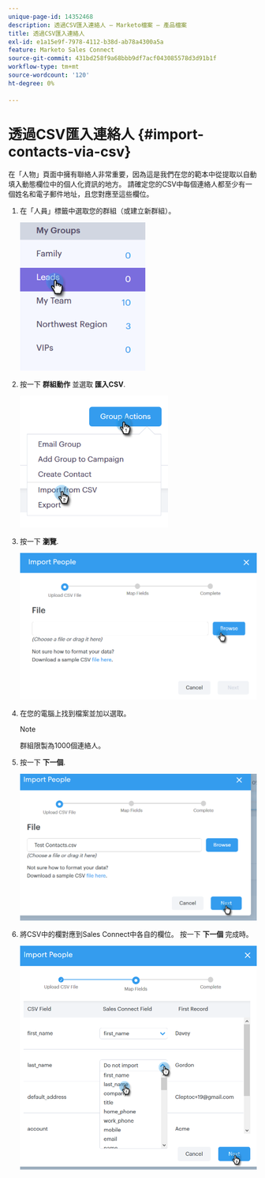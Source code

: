 ```yaml
---
unique-page-id: 14352468
description: 透過CSV匯入連絡人 — Marketo檔案 — 產品檔案
title: 透過CSV匯入連絡人
exl-id: e1a15e9f-7978-4112-b38d-ab78a4300a5a
feature: Marketo Sales Connect
source-git-commit: 431bd258f9a68bbb9df7acf043085578d3d91b1f
workflow-type: tm+mt
source-wordcount: '120'
ht-degree: 0%

---
```


# 透過CSV匯入連絡人 {#import-contacts-via-csv}

在「人物」頁面中擁有聯絡人非常重要，因為這是我們在您的範本中從提取以自動填入動態欄位中的個人化資訊的地方。 請確定您的CSV中每個連絡人都至少有一個姓名和電子郵件地址，且您對應至這些欄位。

1. 在「人員」標籤中選取您的群組（或建立新群組）。

   ![](assets/one.png)

1. 按一下 **群組動作** 並選取 **匯入CSV**.

   ![](assets/two.png)

1. 按一下 **瀏覽**.

   ![](assets/three.png)

1. 在您的電腦上找到檔案並加以選取。

   >[!NOTE]
   >
   >群組限製為1000個連絡人。

1. 按一下 **下一個**.

   ![](assets/four.png)

1. 將CSV中的欄對應到Sales Connect中各自的欄位。 按一下 **下一個** 完成時。

   ![](assets/five.png)

